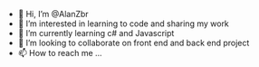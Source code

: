 - 👋 Hi, I’m @AlanZbr
- 👀 I’m interested in learning to code and sharing my work
- 🌱 I’m currently learning c# and Javascript
- 💞️ I’m looking to collaborate on front end and back end project
- 📫 How to reach me ...

<!---
AlanZbr/AlanZbr is a ✨ special ✨ repository because its `README.md` (this file) appears on your GitHub profile.
You can click the Preview link to take a look at your changes.
--->
